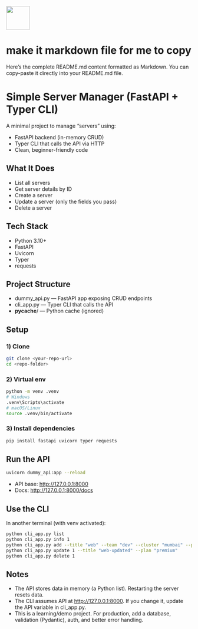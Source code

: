 <img src="https://r2cdn.perplexity.ai/pplx-full-logo-primary-dark%402x.png" style="height:64px;margin-right:32px"/>

# make it markdown file for me to copy

Here’s the complete README.md content formatted as Markdown. You can copy-paste it directly into your README.md file.

# Simple Server Manager (FastAPI + Typer CLI)

A minimal project to manage “servers” using:

- FastAPI backend (in-memory CRUD)
- Typer CLI that calls the API via HTTP
- Clean, beginner-friendly code


## What It Does

- List all servers
- Get server details by ID
- Create a server
- Update a server (only the fields you pass)
- Delete a server


## Tech Stack

- Python 3.10+
- FastAPI
- Uvicorn
- Typer
- requests


## Project Structure

- dummy_api.py — FastAPI app exposing CRUD endpoints
- cli_app.py — Typer CLI that calls the API
- __pycache__/ — Python cache (ignored)


## Setup

### 1) Clone

```bash
git clone <your-repo-url>
cd <repo-folder>
```


### 2) Virtual env

```bash
python -m venv .venv
# Windows
.venv\Scripts\activate
# macOS/Linux
source .venv/bin/activate
```


### 3) Install dependencies

```bash
pip install fastapi uvicorn typer requests
```


## Run the API

```bash
uvicorn dummy_api:app --reload
```

- API base: http://127.0.0.1:8000
- Docs: http://127.0.0.1:8000/docs


## Use the CLI

In another terminal (with venv activated):

```bash
python cli_app.py list
python cli_app.py info 1
python cli_app.py add --title "web" --team "dev" --cluster "mumbai" --plan "basic" --auto_increase_storage
python cli_app.py update 1 --title "web-updated" --plan "premium"
python cli_app.py delete 1
```


## Notes

- The API stores data in memory (a Python list). Restarting the server resets data.
- The CLI assumes API at http://127.0.0.1:8000. If you change it, update the API variable in cli_app.py.
- This is a learning/demo project. For production, add a database, validation (Pydantic), auth, and better error handling.

